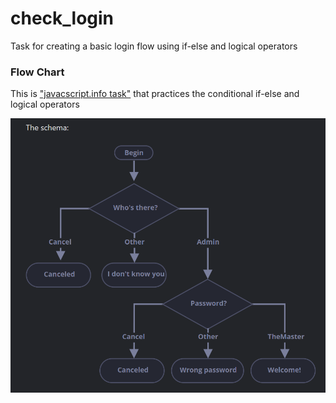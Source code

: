 # check_login
Task for creating a basic login flow using if-else and logical operators

### Flow Chart

This is ["javacscript.info task"](https://javascript.info/task/check-login) that practices
the conditional if-else and logical operators

!["Flowchart image of the login"](./schema.png)